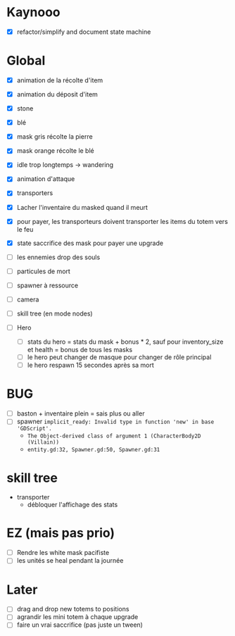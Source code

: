 # Kaynooo

- [x] refactor/simplify and document state machine

# Global

- [x] animation de la récolte d'item
- [x] animation du déposit d'item
- [x] stone
- [x] blé
- [X] mask gris récolte la pierre
- [X] mask orange récolte le blé
- [x] idle trop longtemps -> wandering
- [X] animation d'attaque
- [X] transporters
- [x] Lacher l'inventaire du masked quand il meurt
- [X] pour payer, les transporteurs doivent transporter les items du totem vers le feu
- [x] state saccrifice des mask pour payer une upgrade
- [ ] les ennemies drop des souls
- [ ] particules de mort

- [ ] spawner à ressource

- [ ] camera

- [ ] skill tree (en mode nodes)
- [ ] Hero
  - [ ] stats du hero = stats du mask + bonus * 2, sauf pour inventory_size et health = bonus de tous les masks
  - [ ] le hero peut changer de masque pour changer de rôle principal
  - [ ] le hero respawn 15 secondes après sa mort

# BUG

- [ ] baston + inventaire plein = sais plus ou aller
- [ ] spawner `implicit_ready: Invalid type in function 'new' in base 'GDScript'.`
  - `The Object-derived class of argument 1 (CharacterBody2D (Villain))`
  - `entity.gd:32, Spawner.gd:50, Spawner.gd:31`

# skill tree

- transporter
  - débloquer l'affichage des stats

# EZ (mais pas prio)

- [ ] Rendre les white mask pacifiste
- [ ] les unités se heal pendant la journée

# Later

- [ ] drag and drop new totems to positions
- [ ] agrandir les mini totem à chaque upgrade
- [ ] faire un vrai saccrifice (pas juste un tween)

